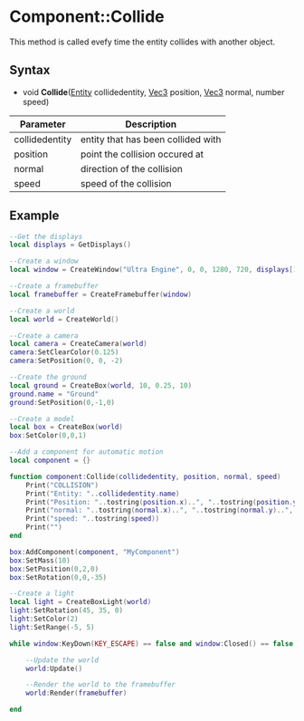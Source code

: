 # Component::Collide

This method is called evefy time the entity collides with another object.

## Syntax

- void **Collide**([Entity](Entity.md) collidedentity, [Vec3](Vec3.md) position, [Vec3](Vec3.md) normal, number speed)

| Parameter | Description |
|---|---|
| collidedentity | entity that has been collided with |
| position | point the collision occured at |
| normal | direction of the collision |
| speed | speed of the collision |

## Example

```lua
--Get the displays
local displays = GetDisplays()

--Create a window
local window = CreateWindow("Ultra Engine", 0, 0, 1280, 720, displays[1], WINDOW_CENTER | WINDOW_TITLEBAR)

--Create a framebuffer
local framebuffer = CreateFramebuffer(window)

--Create a world
local world = CreateWorld()

--Create a camera
local camera = CreateCamera(world)
camera:SetClearColor(0.125)
camera:SetPosition(0, 0, -2)

--Create the ground
local ground = CreateBox(world, 10, 0.25, 10)
ground.name = "Ground"
ground:SetPosition(0,-1,0)

--Create a model
local box = CreateBox(world)
box:SetColor(0,0,1)

--Add a component for automatic motion
local component = {}

function component:Collide(collidedentity, position, normal, speed)
	Print("COLLISION")
	Print("Entity: "..collidedentity.name)
	Print("Position: "..tostring(position.x)..", "..tostring(position.y)..", "..tostring(position.z))
	Print("normal: "..tostring(normal.x)..", "..tostring(normal.y)..", "..tostring(normal.z))
	Print("speed: "..tostring(speed))
	Print("")
end

box:AddComponent(component, "MyComponent")
box:SetMass(10)
box:SetPosition(0,2,0)
box:SetRotation(0,0,-35)

--Create a light
local light = CreateBoxLight(world)
light:SetRotation(45, 35, 0)
light:SetColor(2)
light:SetRange(-5, 5)

while window:KeyDown(KEY_ESCAPE) == false and window:Closed() == false do

	--Update the world
	world:Update()

	--Render the world to the framebuffer
	world:Render(framebuffer)

end
```
